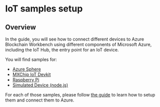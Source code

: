 # IoT samples setup

## Overview

In the guide, you will see how to connect different devices to Azure Blockchain Workbench using different components of Microsoft Azure, including the IoT Hub, the entry point for an IoT device. 

You will find samples for:

- [Azure Sphere](./azure-sphere-device)
- [MXChip IoT Devkit](./mxchip-device)
- [Raspberry Pi](./raspberry-pi-device)
- [Simulated Device (node.js)](./simulated-device)

For each of those samples, please follow [the guide](../Documentation/End-to-End%20Blockchain%20Solution%20-%20Refrigered%20Supply%20Chain%20Sample.pdf) to learn how to setup them and connect them to Azure.
